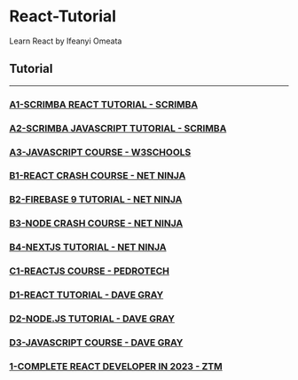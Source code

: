 # React-Tutorial

Learn React by Ifeanyi Omeata

## Tutorial

---

### [A1-SCRIMBA REACT TUTORIAL - SCRIMBA](/courses/A1.md)

### [A2-SCRIMBA JAVASCRIPT TUTORIAL - SCRIMBA](/courses/A2.md)

### [A3-JAVASCRIPT COURSE - W3SCHOOLS](/courses/A3.md)

### [B1-REACT CRASH COURSE - NET NINJA](/courses/B1.md)

### [B2-FIREBASE 9 TUTORIAL - NET NINJA](/courses/B2.md)

### [B3-NODE CRASH COURSE - NET NINJA](/courses/B3.md)

### [B4-NEXTJS TUTORIAL - NET NINJA](/courses/B4.md)

### [C1-REACTJS COURSE - PEDROTECH](/courses/C1.md)

### [D1-REACT TUTORIAL - DAVE GRAY](/courses/D1.md)

### [D2-NODE.JS TUTORIAL - DAVE GRAY](/courses/D2.md)

### [D3-JAVASCRIPT COURSE - DAVE GRAY](/courses/D3.md)

### [1-COMPLETE REACT DEVELOPER IN 2023 - ZTM](/courses/1.md)
